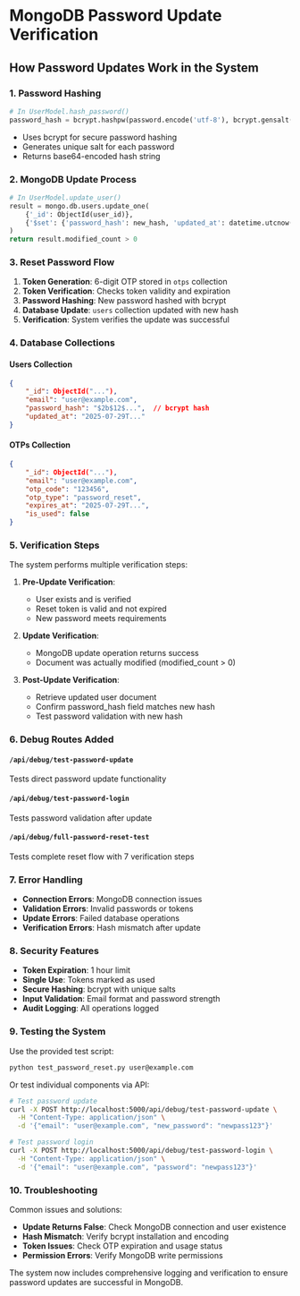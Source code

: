 # MongoDB Password Update Verification

## How Password Updates Work in the System

### 1. Password Hashing
```python
# In UserModel.hash_password()
password_hash = bcrypt.hashpw(password.encode('utf-8'), bcrypt.gensalt()).decode('utf-8')
```
- Uses bcrypt for secure password hashing
- Generates unique salt for each password
- Returns base64-encoded hash string

### 2. MongoDB Update Process
```python
# In UserModel.update_user()
result = mongo.db.users.update_one(
    {'_id': ObjectId(user_id)},
    {'$set': {'password_hash': new_hash, 'updated_at': datetime.utcnow()}}
)
return result.modified_count > 0
```

### 3. Reset Password Flow
1. **Token Generation**: 6-digit OTP stored in `otps` collection
2. **Token Verification**: Checks token validity and expiration
3. **Password Hashing**: New password hashed with bcrypt
4. **Database Update**: `users` collection updated with new hash
5. **Verification**: System verifies the update was successful

### 4. Database Collections

#### Users Collection
```json
{
    "_id": ObjectId("..."),
    "email": "user@example.com",
    "password_hash": "$2b$12$...",  // bcrypt hash
    "updated_at": "2025-07-29T..."
}
```

#### OTPs Collection
```json
{
    "_id": ObjectId("..."),
    "email": "user@example.com",
    "otp_code": "123456",
    "otp_type": "password_reset",
    "expires_at": "2025-07-29T...",
    "is_used": false
}
```

### 5. Verification Steps

The system performs multiple verification steps:

1. **Pre-Update Verification**:
   - User exists and is verified
   - Reset token is valid and not expired
   - New password meets requirements

2. **Update Verification**:
   - MongoDB update operation returns success
   - Document was actually modified (modified_count > 0)

3. **Post-Update Verification**:
   - Retrieve updated user document
   - Confirm password_hash field matches new hash
   - Test password validation with new hash

### 6. Debug Routes Added

#### `/api/debug/test-password-update`
Tests direct password update functionality

#### `/api/debug/test-password-login`
Tests password validation after update

#### `/api/debug/full-password-reset-test`
Tests complete reset flow with 7 verification steps

### 7. Error Handling

- **Connection Errors**: MongoDB connection issues
- **Validation Errors**: Invalid passwords or tokens
- **Update Errors**: Failed database operations
- **Verification Errors**: Hash mismatch after update

### 8. Security Features

- **Token Expiration**: 1 hour limit
- **Single Use**: Tokens marked as used
- **Secure Hashing**: bcrypt with unique salts
- **Input Validation**: Email format and password strength
- **Audit Logging**: All operations logged

### 9. Testing the System

Use the provided test script:
```bash
python test_password_reset.py user@example.com
```

Or test individual components via API:
```bash
# Test password update
curl -X POST http://localhost:5000/api/debug/test-password-update \
  -H "Content-Type: application/json" \
  -d '{"email": "user@example.com", "new_password": "newpass123"}'

# Test password login
curl -X POST http://localhost:5000/api/debug/test-password-login \
  -H "Content-Type: application/json" \
  -d '{"email": "user@example.com", "password": "newpass123"}'
```

### 10. Troubleshooting

Common issues and solutions:

- **Update Returns False**: Check MongoDB connection and user existence
- **Hash Mismatch**: Verify bcrypt installation and encoding
- **Token Issues**: Check OTP expiration and usage status
- **Permission Errors**: Verify MongoDB write permissions

The system now includes comprehensive logging and verification to ensure password updates are successful in MongoDB.
